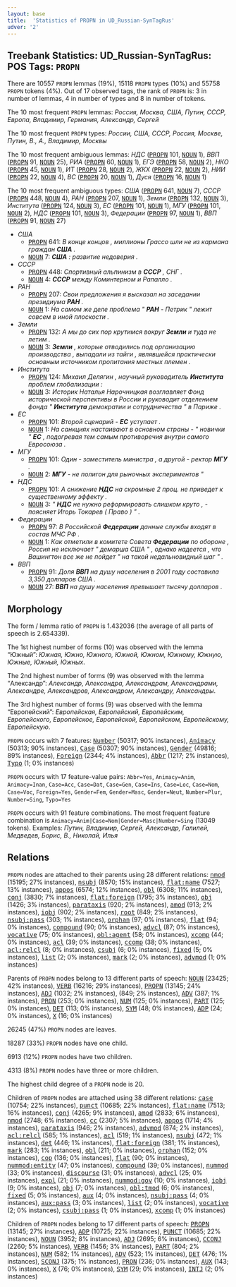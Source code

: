 ```yaml
---
layout: base
title:  'Statistics of PROPN in UD_Russian-SynTagRus'
udver: '2'
---
```


## Treebank Statistics: UD_Russian-SynTagRus: POS Tags: `PROPN`

There are 10557 `PROPN` lemmas (19%), 15118 `PROPN` types (10%) and 55758 `PROPN` tokens (4%).
Out of 17 observed tags, the rank of `PROPN` is: 3 in number of lemmas, 4 in number of types and 8 in number of tokens.

The 10 most frequent `PROPN` lemmas: <em>Россия, Москва, США, Путин, СССР, Европа, Владимир, Германия, Александр, Сергей</em>

The 10 most frequent `PROPN` types:  <em>России, США, СССР, Россия, Москве, Путин, В., А., Владимир, Москвы</em>

The 10 most frequent ambiguous lemmas: <em>НДС</em> (<tt><a href="ru_syntagrus-pos-PROPN.html">PROPN</a></tt> 101, <tt><a href="ru_syntagrus-pos-NOUN.html">NOUN</a></tt> 1), <em>ВВП</em> (<tt><a href="ru_syntagrus-pos-PROPN.html">PROPN</a></tt> 91, <tt><a href="ru_syntagrus-pos-NOUN.html">NOUN</a></tt> 25), <em>РИА</em> (<tt><a href="ru_syntagrus-pos-PROPN.html">PROPN</a></tt> 60, <tt><a href="ru_syntagrus-pos-NOUN.html">NOUN</a></tt> 1), <em>ЕГЭ</em> (<tt><a href="ru_syntagrus-pos-PROPN.html">PROPN</a></tt> 58, <tt><a href="ru_syntagrus-pos-NOUN.html">NOUN</a></tt> 2), <em>НКО</em> (<tt><a href="ru_syntagrus-pos-PROPN.html">PROPN</a></tt> 45, <tt><a href="ru_syntagrus-pos-NOUN.html">NOUN</a></tt> 1), <em>ИТ</em> (<tt><a href="ru_syntagrus-pos-PROPN.html">PROPN</a></tt> 28, <tt><a href="ru_syntagrus-pos-NOUN.html">NOUN</a></tt> 2), <em>ЖКХ</em> (<tt><a href="ru_syntagrus-pos-PROPN.html">PROPN</a></tt> 22, <tt><a href="ru_syntagrus-pos-NOUN.html">NOUN</a></tt> 2), <em>НИИ</em> (<tt><a href="ru_syntagrus-pos-PROPN.html">PROPN</a></tt> 22, <tt><a href="ru_syntagrus-pos-NOUN.html">NOUN</a></tt> 4), <em>ВС</em> (<tt><a href="ru_syntagrus-pos-PROPN.html">PROPN</a></tt> 20, <tt><a href="ru_syntagrus-pos-NOUN.html">NOUN</a></tt> 1), <em>Дуся</em> (<tt><a href="ru_syntagrus-pos-PROPN.html">PROPN</a></tt> 16, <tt><a href="ru_syntagrus-pos-NOUN.html">NOUN</a></tt> 1)

The 10 most frequent ambiguous types:  <em>США</em> (<tt><a href="ru_syntagrus-pos-PROPN.html">PROPN</a></tt> 641, <tt><a href="ru_syntagrus-pos-NOUN.html">NOUN</a></tt> 7), <em>СССР</em> (<tt><a href="ru_syntagrus-pos-PROPN.html">PROPN</a></tt> 448, <tt><a href="ru_syntagrus-pos-NOUN.html">NOUN</a></tt> 4), <em>РАН</em> (<tt><a href="ru_syntagrus-pos-PROPN.html">PROPN</a></tt> 207, <tt><a href="ru_syntagrus-pos-NOUN.html">NOUN</a></tt> 1), <em>Земли</em> (<tt><a href="ru_syntagrus-pos-PROPN.html">PROPN</a></tt> 132, <tt><a href="ru_syntagrus-pos-NOUN.html">NOUN</a></tt> 3), <em>Института</em> (<tt><a href="ru_syntagrus-pos-PROPN.html">PROPN</a></tt> 124, <tt><a href="ru_syntagrus-pos-NOUN.html">NOUN</a></tt> 3), <em>ЕС</em> (<tt><a href="ru_syntagrus-pos-PROPN.html">PROPN</a></tt> 101, <tt><a href="ru_syntagrus-pos-NOUN.html">NOUN</a></tt> 1), <em>МГУ</em> (<tt><a href="ru_syntagrus-pos-PROPN.html">PROPN</a></tt> 101, <tt><a href="ru_syntagrus-pos-NOUN.html">NOUN</a></tt> 2), <em>НДС</em> (<tt><a href="ru_syntagrus-pos-PROPN.html">PROPN</a></tt> 101, <tt><a href="ru_syntagrus-pos-NOUN.html">NOUN</a></tt> 3), <em>Федерации</em> (<tt><a href="ru_syntagrus-pos-PROPN.html">PROPN</a></tt> 97, <tt><a href="ru_syntagrus-pos-NOUN.html">NOUN</a></tt> 1), <em>ВВП</em> (<tt><a href="ru_syntagrus-pos-PROPN.html">PROPN</a></tt> 91, <tt><a href="ru_syntagrus-pos-NOUN.html">NOUN</a></tt> 27)


* <em>США</em>
  * <tt><a href="ru_syntagrus-pos-PROPN.html">PROPN</a></tt> 641: <em>В конце концов , миллионы Грассо шли не из кармана граждан <b>США</b> .</em>
  * <tt><a href="ru_syntagrus-pos-NOUN.html">NOUN</a></tt> 7: <em><b>США</b> : развитие недоверия .</em>
* <em>СССР</em>
  * <tt><a href="ru_syntagrus-pos-PROPN.html">PROPN</a></tt> 448: <em>Спортивный альпинизм в <b>СССР</b> , СНГ .</em>
  * <tt><a href="ru_syntagrus-pos-NOUN.html">NOUN</a></tt> 4: <em><b>СССР</b> между Коминтерном и Рапалло .</em>
* <em>РАН</em>
  * <tt><a href="ru_syntagrus-pos-PROPN.html">PROPN</a></tt> 207: <em>Свои предложения я высказал на заседании президиума <b>РАН</b> .</em>
  * <tt><a href="ru_syntagrus-pos-NOUN.html">NOUN</a></tt> 1: <em>На самом же деле проблема " <b>РАН</b> - Петрик " лежит совсем в иной плоскости .</em>
* <em>Земли</em>
  * <tt><a href="ru_syntagrus-pos-PROPN.html">PROPN</a></tt> 132: <em>А мы до сих пор крутимся вокруг <b>Земли</b> и туда не летим .</em>
  * <tt><a href="ru_syntagrus-pos-NOUN.html">NOUN</a></tt> 3: <em><b>Земли</b> , которые отводились под организацию производства , выпадали из тайги , являвшейся практически основным источником пропитания местных племен .</em>
* <em>Института</em>
  * <tt><a href="ru_syntagrus-pos-PROPN.html">PROPN</a></tt> 124: <em>Михаил Делягин , научный руководитель <b>Института</b> проблем глобализации :</em>
  * <tt><a href="ru_syntagrus-pos-NOUN.html">NOUN</a></tt> 3: <em>Историк Наталья Нарочницкая возглавляет Фонд исторической перспективы в России и руководит отделением фонда " <b>Института</b> демократии и сотрудничества " в Париже .</em>
* <em>ЕС</em>
  * <tt><a href="ru_syntagrus-pos-PROPN.html">PROPN</a></tt> 101: <em>Второй сценарий - <b>ЕС</b> уступает .</em>
  * <tt><a href="ru_syntagrus-pos-NOUN.html">NOUN</a></tt> 1: <em>На санкциях настаивают в основном страны - " новички " <b>ЕС</b> , подогревая тем самым противоречия внутри самого Евросоюза .</em>
* <em>МГУ</em>
  * <tt><a href="ru_syntagrus-pos-PROPN.html">PROPN</a></tt> 101: <em>Один - заместитель министра , а другой - ректор <b>МГУ</b> .</em>
  * <tt><a href="ru_syntagrus-pos-NOUN.html">NOUN</a></tt> 2: <em><b>МГУ</b> - не полигон для рыночных экспериментов "</em>
* <em>НДС</em>
  * <tt><a href="ru_syntagrus-pos-PROPN.html">PROPN</a></tt> 101: <em>А снижение <b>НДС</b> на скромные 2 проц. не приведет к существенному эффекту .</em>
  * <tt><a href="ru_syntagrus-pos-NOUN.html">NOUN</a></tt> 3: <em>" <b>НДС</b> не нужно реформировать слишком круто , - поясняет Игорь Токарев ( Право ) " .</em>
* <em>Федерации</em>
  * <tt><a href="ru_syntagrus-pos-PROPN.html">PROPN</a></tt> 97: <em>В Российской <b>Федерации</b> данные службы входят в состав МЧС РФ .</em>
  * <tt><a href="ru_syntagrus-pos-NOUN.html">NOUN</a></tt> 1: <em>Как отметили в комитете Совета <b>Федерации</b> по обороне , Россия не исключает " демарша США " , однако надеется , что Вашингтон все же не пойдет " на такой недальновидный шаг " .</em>
* <em>ВВП</em>
  * <tt><a href="ru_syntagrus-pos-PROPN.html">PROPN</a></tt> 91: <em>Доля <b>ВВП</b> на душу населения в 2001 году составила 3,350 долларов США .</em>
  * <tt><a href="ru_syntagrus-pos-NOUN.html">NOUN</a></tt> 27: <em><b>ВВП</b> на душу населения превышает тысячу долларов .</em>

## Morphology

The form / lemma ratio of `PROPN` is 1.432036 (the average of all parts of speech is 2.654339).

The 1st highest number of forms (10) was observed with the lemma “Южный”: <em>Южная, Южно, Южного, Южной, Южном, Южному, Южную, Южные, Южный, Южных</em>.

The 2nd highest number of forms (9) was observed with the lemma “Александр”: <em>Александр, Александра, Александрам, Александрами, Александре, Александров, Александром, Александру, Александры</em>.

The 3rd highest number of forms (9) was observed with the lemma “Европейский”: <em>Европейская, Европейский, Европейским, Европейского, Европейское, Европейской, Европейском, Европейскому, Европейскую</em>.

`PROPN` occurs with 7 features: <tt><a href="ru_syntagrus-feat-Number.html">Number</a></tt> (50317; 90% instances), <tt><a href="ru_syntagrus-feat-Animacy.html">Animacy</a></tt> (50313; 90% instances), <tt><a href="ru_syntagrus-feat-Case.html">Case</a></tt> (50307; 90% instances), <tt><a href="ru_syntagrus-feat-Gender.html">Gender</a></tt> (49816; 89% instances), <tt><a href="ru_syntagrus-feat-Foreign.html">Foreign</a></tt> (2344; 4% instances), <tt><a href="ru_syntagrus-feat-Abbr.html">Abbr</a></tt> (1217; 2% instances), <tt><a href="ru_syntagrus-feat-Typo.html">Typo</a></tt> (1; 0% instances)

`PROPN` occurs with 17 feature-value pairs: `Abbr=Yes`, `Animacy=Anim`, `Animacy=Inan`, `Case=Acc`, `Case=Dat`, `Case=Gen`, `Case=Ins`, `Case=Loc`, `Case=Nom`, `Case=Voc`, `Foreign=Yes`, `Gender=Fem`, `Gender=Masc`, `Gender=Neut`, `Number=Plur`, `Number=Sing`, `Typo=Yes`

`PROPN` occurs with 91 feature combinations.
The most frequent feature combination is `Animacy=Anim|Case=Nom|Gender=Masc|Number=Sing` (13049 tokens).
Examples: <em>Путин, Владимир, Сергей, Александр, Галилей, Медведев, Борис, В., Николай, Илья</em>


## Relations

`PROPN` nodes are attached to their parents using 28 different relations: <tt><a href="ru_syntagrus-dep-nmod.html">nmod</a></tt> (15195; 27% instances), <tt><a href="ru_syntagrus-dep-nsubj.html">nsubj</a></tt> (8570; 15% instances), <tt><a href="ru_syntagrus-dep-flat-name.html">flat:name</a></tt> (7527; 13% instances), <tt><a href="ru_syntagrus-dep-appos.html">appos</a></tt> (6574; 12% instances), <tt><a href="ru_syntagrus-dep-obl.html">obl</a></tt> (6308; 11% instances), <tt><a href="ru_syntagrus-dep-conj.html">conj</a></tt> (3830; 7% instances), <tt><a href="ru_syntagrus-dep-flat-foreign.html">flat:foreign</a></tt> (1795; 3% instances), <tt><a href="ru_syntagrus-dep-obj.html">obj</a></tt> (1426; 3% instances), <tt><a href="ru_syntagrus-dep-parataxis.html">parataxis</a></tt> (920; 2% instances), <tt><a href="ru_syntagrus-dep-amod.html">amod</a></tt> (913; 2% instances), <tt><a href="ru_syntagrus-dep-iobj.html">iobj</a></tt> (902; 2% instances), <tt><a href="ru_syntagrus-dep-root.html">root</a></tt> (849; 2% instances), <tt><a href="ru_syntagrus-dep-nsubj-pass.html">nsubj:pass</a></tt> (303; 1% instances), <tt><a href="ru_syntagrus-dep-orphan.html">orphan</a></tt> (97; 0% instances), <tt><a href="ru_syntagrus-dep-flat.html">flat</a></tt> (94; 0% instances), <tt><a href="ru_syntagrus-dep-compound.html">compound</a></tt> (90; 0% instances), <tt><a href="ru_syntagrus-dep-advcl.html">advcl</a></tt> (87; 0% instances), <tt><a href="ru_syntagrus-dep-vocative.html">vocative</a></tt> (75; 0% instances), <tt><a href="ru_syntagrus-dep-obl-agent.html">obl:agent</a></tt> (58; 0% instances), <tt><a href="ru_syntagrus-dep-xcomp.html">xcomp</a></tt> (44; 0% instances), <tt><a href="ru_syntagrus-dep-acl.html">acl</a></tt> (39; 0% instances), <tt><a href="ru_syntagrus-dep-ccomp.html">ccomp</a></tt> (38; 0% instances), <tt><a href="ru_syntagrus-dep-acl-relcl.html">acl:relcl</a></tt> (8; 0% instances), <tt><a href="ru_syntagrus-dep-csubj.html">csubj</a></tt> (6; 0% instances), <tt><a href="ru_syntagrus-dep-fixed.html">fixed</a></tt> (5; 0% instances), <tt><a href="ru_syntagrus-dep-list.html">list</a></tt> (2; 0% instances), <tt><a href="ru_syntagrus-dep-mark.html">mark</a></tt> (2; 0% instances), <tt><a href="ru_syntagrus-dep-advmod.html">advmod</a></tt> (1; 0% instances)

Parents of `PROPN` nodes belong to 13 different parts of speech: <tt><a href="ru_syntagrus-pos-NOUN.html">NOUN</a></tt> (23425; 42% instances), <tt><a href="ru_syntagrus-pos-VERB.html">VERB</a></tt> (16216; 29% instances), <tt><a href="ru_syntagrus-pos-PROPN.html">PROPN</a></tt> (13145; 24% instances), <tt><a href="ru_syntagrus-pos-ADJ.html">ADJ</a></tt> (1032; 2% instances),  (849; 2% instances), <tt><a href="ru_syntagrus-pos-ADV.html">ADV</a></tt> (387; 1% instances), <tt><a href="ru_syntagrus-pos-PRON.html">PRON</a></tt> (253; 0% instances), <tt><a href="ru_syntagrus-pos-NUM.html">NUM</a></tt> (125; 0% instances), <tt><a href="ru_syntagrus-pos-PART.html">PART</a></tt> (125; 0% instances), <tt><a href="ru_syntagrus-pos-DET.html">DET</a></tt> (113; 0% instances), <tt><a href="ru_syntagrus-pos-SYM.html">SYM</a></tt> (48; 0% instances), <tt><a href="ru_syntagrus-pos-ADP.html">ADP</a></tt> (24; 0% instances), <tt><a href="ru_syntagrus-pos-X.html">X</a></tt> (16; 0% instances)

26245 (47%) `PROPN` nodes are leaves.

18287 (33%) `PROPN` nodes have one child.

6913 (12%) `PROPN` nodes have two children.

4313 (8%) `PROPN` nodes have three or more children.

The highest child degree of a `PROPN` node is 20.

Children of `PROPN` nodes are attached using 38 different relations: <tt><a href="ru_syntagrus-dep-case.html">case</a></tt> (10754; 22% instances), <tt><a href="ru_syntagrus-dep-punct.html">punct</a></tt> (10685; 22% instances), <tt><a href="ru_syntagrus-dep-flat-name.html">flat:name</a></tt> (7513; 16% instances), <tt><a href="ru_syntagrus-dep-conj.html">conj</a></tt> (4265; 9% instances), <tt><a href="ru_syntagrus-dep-amod.html">amod</a></tt> (2833; 6% instances), <tt><a href="ru_syntagrus-dep-nmod.html">nmod</a></tt> (2748; 6% instances), <tt><a href="ru_syntagrus-dep-cc.html">cc</a></tt> (2307; 5% instances), <tt><a href="ru_syntagrus-dep-appos.html">appos</a></tt> (1714; 4% instances), <tt><a href="ru_syntagrus-dep-parataxis.html">parataxis</a></tt> (946; 2% instances), <tt><a href="ru_syntagrus-dep-advmod.html">advmod</a></tt> (874; 2% instances), <tt><a href="ru_syntagrus-dep-acl-relcl.html">acl:relcl</a></tt> (585; 1% instances), <tt><a href="ru_syntagrus-dep-acl.html">acl</a></tt> (519; 1% instances), <tt><a href="ru_syntagrus-dep-nsubj.html">nsubj</a></tt> (472; 1% instances), <tt><a href="ru_syntagrus-dep-det.html">det</a></tt> (446; 1% instances), <tt><a href="ru_syntagrus-dep-flat-foreign.html">flat:foreign</a></tt> (381; 1% instances), <tt><a href="ru_syntagrus-dep-mark.html">mark</a></tt> (283; 1% instances), <tt><a href="ru_syntagrus-dep-obl.html">obl</a></tt> (211; 0% instances), <tt><a href="ru_syntagrus-dep-orphan.html">orphan</a></tt> (152; 0% instances), <tt><a href="ru_syntagrus-dep-cop.html">cop</a></tt> (136; 0% instances), <tt><a href="ru_syntagrus-dep-flat.html">flat</a></tt> (90; 0% instances), <tt><a href="ru_syntagrus-dep-nummod-entity.html">nummod:entity</a></tt> (47; 0% instances), <tt><a href="ru_syntagrus-dep-compound.html">compound</a></tt> (39; 0% instances), <tt><a href="ru_syntagrus-dep-nummod.html">nummod</a></tt> (33; 0% instances), <tt><a href="ru_syntagrus-dep-discourse.html">discourse</a></tt> (31; 0% instances), <tt><a href="ru_syntagrus-dep-advcl.html">advcl</a></tt> (25; 0% instances), <tt><a href="ru_syntagrus-dep-expl.html">expl</a></tt> (21; 0% instances), <tt><a href="ru_syntagrus-dep-nummod-gov.html">nummod:gov</a></tt> (10; 0% instances), <tt><a href="ru_syntagrus-dep-iobj.html">iobj</a></tt> (9; 0% instances), <tt><a href="ru_syntagrus-dep-obj.html">obj</a></tt> (7; 0% instances), <tt><a href="ru_syntagrus-dep-obl-tmod.html">obl:tmod</a></tt> (6; 0% instances), <tt><a href="ru_syntagrus-dep-fixed.html">fixed</a></tt> (5; 0% instances), <tt><a href="ru_syntagrus-dep-aux.html">aux</a></tt> (4; 0% instances), <tt><a href="ru_syntagrus-dep-nsubj-pass.html">nsubj:pass</a></tt> (4; 0% instances), <tt><a href="ru_syntagrus-dep-aux-pass.html">aux:pass</a></tt> (3; 0% instances), <tt><a href="ru_syntagrus-dep-list.html">list</a></tt> (2; 0% instances), <tt><a href="ru_syntagrus-dep-vocative.html">vocative</a></tt> (2; 0% instances), <tt><a href="ru_syntagrus-dep-csubj-pass.html">csubj:pass</a></tt> (1; 0% instances), <tt><a href="ru_syntagrus-dep-xcomp.html">xcomp</a></tt> (1; 0% instances)

Children of `PROPN` nodes belong to 17 different parts of speech: <tt><a href="ru_syntagrus-pos-PROPN.html">PROPN</a></tt> (13145; 27% instances), <tt><a href="ru_syntagrus-pos-ADP.html">ADP</a></tt> (10725; 22% instances), <tt><a href="ru_syntagrus-pos-PUNCT.html">PUNCT</a></tt> (10685; 22% instances), <tt><a href="ru_syntagrus-pos-NOUN.html">NOUN</a></tt> (3952; 8% instances), <tt><a href="ru_syntagrus-pos-ADJ.html">ADJ</a></tt> (2695; 6% instances), <tt><a href="ru_syntagrus-pos-CCONJ.html">CCONJ</a></tt> (2260; 5% instances), <tt><a href="ru_syntagrus-pos-VERB.html">VERB</a></tt> (1456; 3% instances), <tt><a href="ru_syntagrus-pos-PART.html">PART</a></tt> (804; 2% instances), <tt><a href="ru_syntagrus-pos-NUM.html">NUM</a></tt> (582; 1% instances), <tt><a href="ru_syntagrus-pos-ADV.html">ADV</a></tt> (523; 1% instances), <tt><a href="ru_syntagrus-pos-DET.html">DET</a></tt> (476; 1% instances), <tt><a href="ru_syntagrus-pos-SCONJ.html">SCONJ</a></tt> (375; 1% instances), <tt><a href="ru_syntagrus-pos-PRON.html">PRON</a></tt> (236; 0% instances), <tt><a href="ru_syntagrus-pos-AUX.html">AUX</a></tt> (143; 0% instances), <tt><a href="ru_syntagrus-pos-X.html">X</a></tt> (76; 0% instances), <tt><a href="ru_syntagrus-pos-SYM.html">SYM</a></tt> (29; 0% instances), <tt><a href="ru_syntagrus-pos-INTJ.html">INTJ</a></tt> (2; 0% instances)

